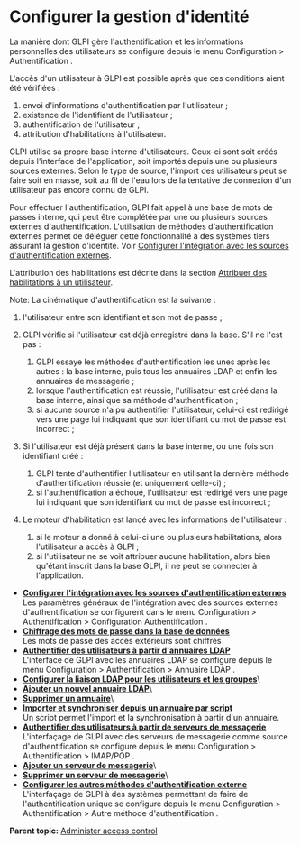 Configurer la gestion d'identité
================================

La manière dont GLPI gère l'authentification et les informations
personnelles des utilisateurs se configure depuis le menu Configuration
\> Authentification .

L'accès d'un utilisateur à GLPI est possible après que ces conditions
aient été vérifiées :

1.  envoi d'informations d'authentification par l'utilisateur ;
2.  existence de l'identifiant de l'utilisateur ;
3.  authentification de l'utilisateur ;
4.  attribution d'habilitations à l'utilisateur.

GLPI utilise sa propre base interne d'utilisateurs. Ceux-ci sont soit
créés depuis l'interface de l'application, soit importés depuis une ou
plusieurs sources externes. Selon le type de source, l'import des
utilisateurs peut se faire soit en masse, soit au fil de l'eau lors de
la tentative de connexion d'un utilisateur pas encore connu de GLPI.

Pour effectuer l'authentification, GLPI fait appel à une base de mots de
passes interne, qui peut être complétée par une ou plusieurs sources
externes d'authentification. L'utilisation de méthodes
d'authentification externes permet de déléguer cette fonctionnalité à
des systèmes tiers assurant la gestion d'identité. Voir [Configurer
l'intégration avec les sources d'authentification
externes](config_common_auth.html "Les paramètres généraux de l'intégration avec des sources externes d'authentification se configurent dans le menu Configuration > Authentification > Configuration Authentification.").

L'attribution des habilitations est décrite dans la section [Attribuer
des habilitations à un
utilisateur](administration_rule_right.html "GLPI dispose d'un moteur d'habilitations dynamiques qui se base sur des sources externes d'authentification. Il est accessible depuis le menu Administration > Règles > Règles d'affectation d'entité et de droits.").

Note: La cinématique d'authentification est la suivante :

1.  l'utilisateur entre son identifiant et son mot de passe ;
2.  GLPI vérifie si l'utilisateur est déjà enregistré dans la base. S'il
    ne l'est pas :
    1.  GLPI essaye les méthodes d'authentification les unes après les
        autres : la base interne, puis tous les annuaires LDAP et enfin
        les annuaires de messagerie ;
    2.  lorsque l'authentification est réussie, l'utilisateur est créé
        dans la base interne, ainsi que sa méthode d'authentification ;
    3.  si aucune source n'a pu authentifier l'utilisateur, celui-ci est
        redirigé vers une page lui indiquant que son identifiant ou mot
        de passe est incorrect ;

3.  Si l'utilisateur est déjà présent dans la base interne, ou une fois
    son identifiant créé :
    1.  GLPI tente d'authentifier l'utilisateur en utilisant la dernière
        méthode d'authentification réussie (et uniquement celle-ci) ;
    2.  si l'authentification a échoué, l'utilisateur est redirigé vers
        une page lui indiquant que son identifiant ou mot de passe est
        incorrect ;

4.  Le moteur d'habilitation est lancé avec les informations de
    l'utilisateur :
    1.  si le moteur a donné à celui-ci une ou plusieurs habilitations,
        alors l'utilisateur a accès à GLPI ;
    2.  si l'utilisateur ne se voit attribuer aucune habilitation, alors
        bien qu'étant inscrit dans la base GLPI, il ne peut se connecter
        à l'application.

-   **[Configurer l'intégration avec les sources d'authentification
    externes](../glpi/config_common_auth.html)**\
     Les paramètres généraux de l'intégration avec des sources externes
    d'authentification se configurent dans le menu Configuration \>
    Authentification \> Configuration Authentification .
-   **[Chiffrage des mots de passe dans la base de
    données](../glpi/config_passwords_encrypted.html)**\
     Les mots de passe des accès extérieurs sont chiffrés
-   **[Authentifier des utilisateurs à partir d'annuaires
    LDAP](../glpi/config_auth_ldap.html)**\
     L'interface de GLPI avec les annuaires LDAP se configure depuis le
    menu Configuration \> Authentification \> Annuaire LDAP .
-   **[Configurer la liaison LDAP pour les utilisateurs et les
    groupes](../glpi/config_auth_ldap_usersgroups.html)**\
-   **[Ajouter un nouvel annuaire
    LDAP](../glpi/config_auth_ldap_t_create.html)**\
-   **[Supprimer un annuaire](../glpi/config_auth_ldap_t_delete.html)**\
-   **[Importer et synchroniser depuis un annuaire par
    script](../glpi/scripts_ldap_mass_sync.html)**\
     Un script permet l'import et la synchronisation à partir d'un
    annuaire.
-   **[Authentifier des utilisateurs à partir de serveurs de
    messagerie](../glpi/config_auth_imap.html)**\
     L'interfaçage de GLPI avec des serveurs de messagerie comme source
    d'authentification se configure depuis le menu Configuration \>
    Authentification \> IMAP/POP .
-   **[Ajouter un serveur de
    messagerie](../glpi/config_auth_imap_t_create.html)**\
-   **[Supprimer un serveur de
    messagerie](../glpi/config_auth_imap_t_delete.html)**\
-   **[Configurer les autres méthodes d'authentification
    externe](../glpi/config_auth_other.html)**\
     L'interfaçage de GLPI à des systèmes permettant de faire de
    l'authentification unique se configure depuis le menu Configuration
    \> Authentification \> Autre méthode d'authentification .

**Parent topic:** [Administer access
control](../glpi/access_control_intro.html "This section describes how to administer the system access control which allows each user access to specific use.")
